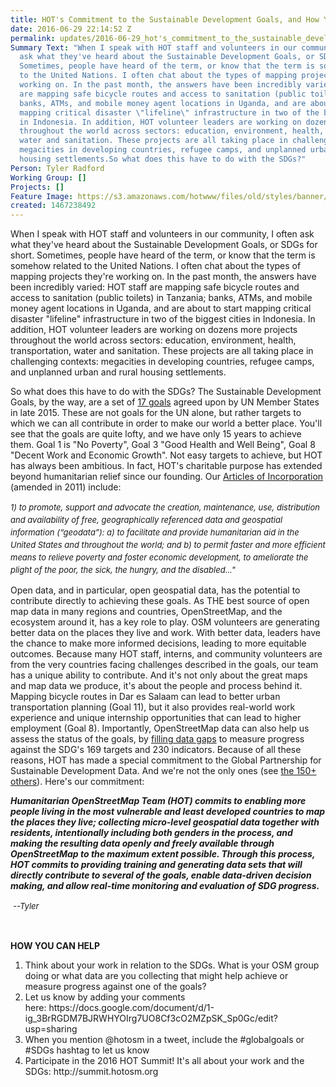 ```yaml
---
title: HOT's Commitment to the Sustainable Development Goals, and How You Can Help
date: 2016-06-29 22:14:52 Z
permalink: updates/2016-06-29_hot's_commitment_to_the_sustainable_development_goals_and_how_you_can_help
Summary Text: "When I speak with HOT staff and volunteers in our community, I often
  ask what they've heard about the Sustainable Development Goals, or SDGs for short.
  Sometimes, people have heard of the term, or know that the term is somehow related
  to the United Nations. I often chat about the types of mapping projects they're
  working on. In the past month, the answers have been incredibly varied: HOT staff
  are mapping safe bicycle routes and access to sanitation (public toilets) in Tanzania;
  banks, ATMs, and mobile money agent locations in Uganda, and are about to start
  mapping critical disaster \"lifeline\" infrastructure in two of the biggest cities
  in Indonesia. In addition, HOT volunteer leaders are working on dozens more projects
  throughout the world across sectors: education, environment, health, transportation,
  water and sanitation. These projects are all taking place in challenging contexts:
  megacities in developing countries, refugee camps, and unplanned urban and rural
  housing settlements.So what does this have to do with the SDGs?"
Person: Tyler Radford
Working Group: []
Projects: []
Feature Image: https://s3.amazonaws.com/hotwww/files/old/styles/banner/public/Chart_of_UN_Sustainable_Development_Goals.png
created: 1467238492
---
```


<p>When I speak with HOT staff and volunteers in our community, I often ask what they've heard about the Sustainable Development Goals, or SDGs for short. Sometimes, people have heard of the term, or know that the term is somehow related to the United Nations. I often chat about the types of mapping projects they're working on. In the past month, the answers have been incredibly varied: HOT staff are mapping safe bicycle routes and access to sanitation (public toilets) in Tanzania; banks, ATMs, and mobile money agent locations in Uganda, and are about to start mapping critical disaster "lifeline" infrastructure in two of the biggest cities in Indonesia. In addition, HOT volunteer leaders are working on dozens more projects throughout the world across sectors: education, environment, health, transportation, water and sanitation. These projects are all taking place in challenging contexts: megacities in developing countries, refugee camps, and unplanned urban and rural housing settlements.</p><p>So what does this have to do with the SDGs? The Sustainable Development Goals, by the way, are a set of <a href="https://sustainabledevelopment.un.org/sdgs" target="_blank">17 goals</a>&nbsp;agreed upon by UN Member States in late 2015. These are not goals for the UN alone, but rather targets to which we can all contribute in order to make our world a better place. You'll see that the goals are quite lofty, and we have only 15 years to achieve them. Goal 1 is "No Poverty", Goal 3 "Good Health and Well Being", Goal 8 "Decent Work and Economic Growth". Not easy targets to achieve, but HOT has always been ambitious. In fact, HOT's charitable purpose has extended beyond humanitarian relief since our founding. Our <a href="https://hotosm.org/incorporation" target="_blank">Articles of Incorporation</a> (amended in 2011) include:</p><address><em style="font-size: 13.008px; line-height: 1.538em;">1) to promote, support and advocate the creation, maintenance, use, distribution and&nbsp;availability of free, geographically­ referenced data and geospatial information (“geodata”): a) to&nbsp;facilitate and provide humanitarian aid in the United States and throughout the world; and b) to&nbsp;permit faster and more efficient means to relieve poverty and foster economic development, to&nbsp;ameliorate the plight of the poor, the sick, the hungry, and the disabled...</em><span style="font-size: 13.008px; line-height: 1.538em;">"</span></address><p>Open data, and in particular, open geospatial data, has the potential to contribute directly to achieving these goals. As THE best source of open map data in many regions and countries, OpenStreetMap, and the ecosystem around it, has a key role to play. OSM volunteers are generating better data on the places they live and work. With better data, leaders have the chance to make more informed decisions, leading to more equitable outcomes. Because many HOT staff, interns, and community volunteers are from the very countries facing challenges described in the goals, our team has a unique ability to contribute. And it's not only about the great maps and map data we produce, it's about the people and process behind it. Mapping bicycle routes in Dar es Salaam can lead to better urban transportation planning (Goal 11), but it also provides real-world work experience and unique internship opportunities that can lead to higher employment (Goal 8). Importantly, OpenStreetMap data can also help us assess the status of the goals, by&nbsp;<a href="http://www.cgdev.org/blog/sdg-indicators-serious-gaps-abound-data-availability" target="_blank">filling data gaps</a> to measure progress against the SDG's 169 targets and 230 indicators. Because of all these reasons, HOT has made a special commitment to the Global Partnership for Sustainable Development Data. And we're not the only ones (see <a href="http://www.data4sdgs.org/commitments/" target="_blank">the 150+ others</a>). Here's our commitment:</p><p><em><strong>Humanitarian OpenStreetMap Team (HOT) commits to enabling more people living in the most vulnerable and least developed countries to map the places they live; collecting micro-level geospatial data together with residents, intentionally including both genders in the process, and making the resulting data openly and freely available through OpenStreetMap to the maximum extent possible. Through this process, HOT commits to providing training and generating data sets that will directly contribute to several of the goals, enable data-driven decision making, and allow real-time monitoring and evaluation of SDG progress.</strong></em></p><p>&nbsp;<em style="font-size: 13.008px; line-height: 20.0063px;">--Tyler</em></p><p>&nbsp;</p><p><strong>HOW YOU CAN HELP</strong></p><ol><li>Think about your work in relation to the SDGs. What is your OSM group doing or what data are you collecting that might help achieve or measure progress against one of the goals?</li><li>Let us know by adding your comments here:&nbsp;https://docs.google.com/document/d/1-ig_3BrRGDM7BJRWHYOIrg7UO8Cf3cO2MZpSK_Sp0Gc/edit?usp=sharing&nbsp;</li><li>When you mention @hotosm in a tweet, include the #globalgoals or #SDGs hashtag to let us know</li><li>Participate in the 2016 HOT Summit! It's all about your work and the SDGs: http://summit.hotosm.org</li></ol><p>&nbsp;</p><p>&nbsp;</p>
